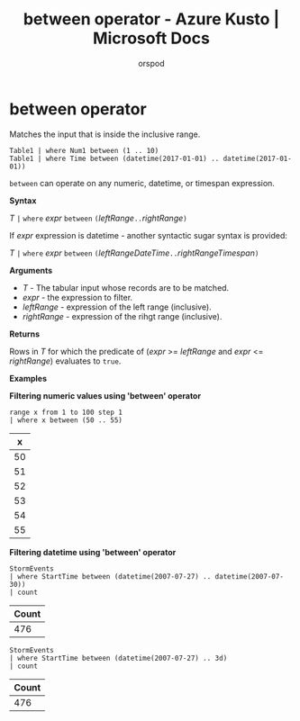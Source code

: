 ﻿---
title: between operator - Azure Kusto | Microsoft Docs
description: This article describes between operator in Azure Kusto.
author: orspod
ms.author: v-orspod
ms.reviewer: mblythe
ms.service: kusto
ms.topic: reference
ms.date: 09/24/2018
---
# between operator

Matches the input that is inside the inclusive range.

    Table1 | where Num1 between (1 .. 10)
    Table1 | where Time between (datetime(2017-01-01) .. datetime(2017-01-01))

`between` can operate on any numeric, datetime, or timespan expression.
 
**Syntax**

*T* `|` `where` *expr* `between` `(`*leftRange*` .. `*rightRange*`)`   
 
If *expr* expression is datetime - another syntactic sugar syntax is provided:

*T* `|` `where` *expr* `between` `(`*leftRangeDateTime*` .. `*rightRangeTimespan*`)`   

**Arguments**

* *T* - The tabular input whose records are to be matched.
* *expr* - the expression to filter.
* *leftRange* - expression of the left range (inclusive).
* *rightRange* - expression of the rihgt range (inclusive).

**Returns**

Rows in *T* for which the predicate of (*expr* >= *leftRange* and *expr* <= *rightRange*) evaluates to `true`.

**Examples**  

**Filtering numeric values using 'between' operator**  

```kusto
range x from 1 to 100 step 1
| where x between (50 .. 55)
```

|x|
|---|
|50|
|51|
|52|
|53|
|54|
|55|

**Filtering datetime using 'between' operator**  


```kusto
StormEvents
| where StartTime between (datetime(2007-07-27) .. datetime(2007-07-30))
| count 
```

|Count|
|---|
|476|


```kusto
StormEvents
| where StartTime between (datetime(2007-07-27) .. 3d)
| count 
```

|Count|
|---|
|476|